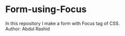 # Form-using-Focus
In this repository I make a form with Focus tag of CSS. 
<br>
Author: Abdul Rashid
